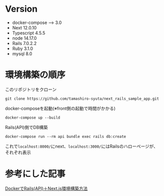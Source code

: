 # Version
- docker-compose --> 3.0
- Next 12.0.10
- Typescript 4.5.5
- node 14.17.0
- Rails 7.0.2.2
- Ruby 3.1.0
- mysql 8.0

# 環境構築の順序

このリポジトリをクローン
```
git clone https://github.com/tamashiro-syuta/next_rails_sample_app.git
```

docker-composeを起動(※front側の起動で時間がかかる)
```
docker-compose up --build
```
Rails(API)側でDB構築
```
docker-compose run --rm api bundle exec rails db:create
```

これで``` localhost:8000/ ```にnext、``` localhost:3000/ ```にはRailsのハローページが、それぞれ表示


# 参考にした記事
[DockerでRails(API)＋Next.js環境構築方法](https://zenn.dev/tasuya/articles/5b3d584b1b0e20)
